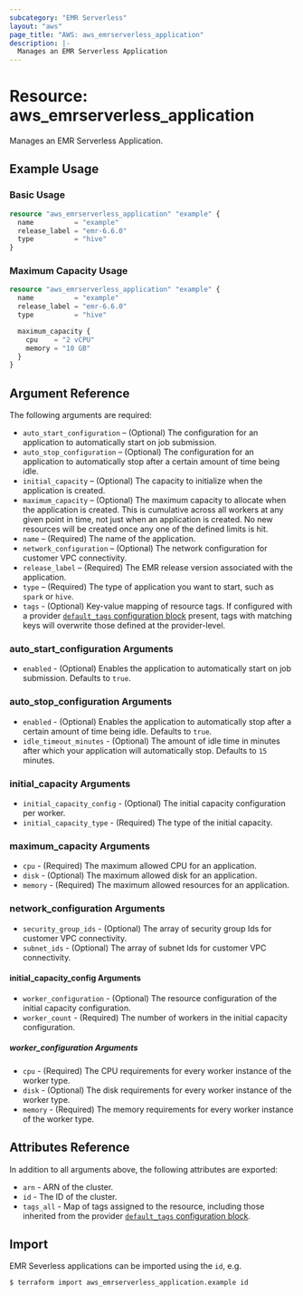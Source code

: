 ```yaml
---
subcategory: "EMR Serverless"
layout: "aws"
page_title: "AWS: aws_emrserverless_application"
description: |-
  Manages an EMR Serverless Application
---
```


# Resource: aws_emrserverless_application

Manages an EMR Serverless Application.

## Example Usage

### Basic Usage

```terraform
resource "aws_emrserverless_application" "example" {
  name          = "example"
  release_label = "emr-6.6.0"
  type          = "hive"
}
```

### Maximum Capacity Usage

```terraform
resource "aws_emrserverless_application" "example" {
  name          = "example"
  release_label = "emr-6.6.0"
  type          = "hive"

  maximum_capacity {
    cpu    = "2 vCPU"
    memory = "10 GB"	
  }  
}
```

## Argument Reference

The following arguments are required:

* `auto_start_configuration` – (Optional) The configuration for an application to automatically start on job submission.
* `auto_stop_configuration` – (Optional) The configuration for an application to automatically stop after a certain amount of time being idle.
* `initial_capacity` – (Optional) The capacity to initialize when the application is created.
* `maximum_capacity` – (Optional) The maximum capacity to allocate when the application is created. This is cumulative across all workers at any given point in time, not just when an application is created. No new resources will be created once any one of the defined limits is hit.
* `name` – (Required) The name of the application.
* `network_configuration` – (Optional) The network configuration for customer VPC connectivity.
* `release_label` – (Required) The EMR release version associated with the application.
* `type` – (Required) The type of application you want to start, such as `spark` or `hive`.
* `tags` - (Optional) Key-value mapping of resource tags. If configured with a provider [`default_tags` configuration block](/docs/providers/aws/index.html#default_tags-configuration-block) present, tags with matching keys will overwrite those defined at the provider-level.

### auto_start_configuration Arguments

* `enabled` - (Optional) Enables the application to automatically start on job submission. Defaults to `true`.

### auto_stop_configuration Arguments

* `enabled` - (Optional) Enables the application to automatically stop after a certain amount of time being idle. Defaults to `true`.
* `idle_timeout_minutes` - (Optional) The amount of idle time in minutes after which your application will automatically stop. Defaults to `15` minutes.

### initial_capacity Arguments

* `initial_capacity_config` - (Optional) The initial capacity configuration per worker.
* `initial_capacity_type` - (Required) The type of the initial capacity.

### maximum_capacity Arguments

* `cpu` - (Required) The maximum allowed CPU for an application.
* `disk` - (Optional) The maximum allowed disk for an application.
* `memory` - (Required) The maximum allowed resources for an application.

### network_configuration Arguments

* `security_group_ids` - (Optional) The array of security group Ids for customer VPC connectivity.
* `subnet_ids` - (Optional) The array of subnet Ids for customer VPC connectivity.

#### initial_capacity_config Arguments

* `worker_configuration` - (Optional) The resource configuration of the initial capacity configuration.
* `worker_count` - (Required) The number of workers in the initial capacity configuration.

##### worker_configuration Arguments

* `cpu` - (Required) The CPU requirements for every worker instance of the worker type.
* `disk` - (Optional) The disk requirements for every worker instance of the worker type.
* `memory` - (Required) The memory requirements for every worker instance of the worker type.

## Attributes Reference

In addition to all arguments above, the following attributes are exported:

* `arn` - ARN of the cluster.
* `id` - The ID of the cluster.
* `tags_all` - Map of tags assigned to the resource, including those inherited from the provider [`default_tags` configuration block](/docs/providers/aws/index.html#default_tags-configuration-block).

## Import

EMR Severless applications can be imported using the `id`, e.g.

```
$ terraform import aws_emrserverless_application.example id
```
